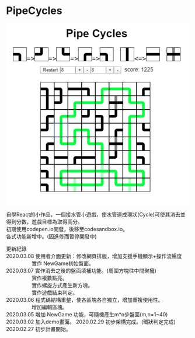 # PipeCycles

![image](https://github.com/dbgjkt/PipeCycles/blob/master/PC_demo001.png)

自學React的小作品，一個接水管小遊戲，使水管連成環狀(Cycle)可使其消去並得到分數，遊戲目標為取得高分。  
初期使用codepen.io開發，後移至codesandbox.io。  
各式功能新增中。(因進修而暫停開發中)  

更新紀錄  
2020.03.08 使用者介面更新：修改網頁排版，增加支援手機顯示+操作流暢度  
　　　　　實作 NewGame初始盤面。    
2020.03.07 實作消去之後的盤面填補功能。(周圍方塊往中間聚攏)  
　　　　　實作複數點亮。    
　　　　　實作螺旋方式產生新方塊。    
　　　　　實作遊戲結束判定。    
2020.03.06 程式碼結構重整，使各區塊各自獨立，增加重複使用性。  
　　　　　增加編輯區塊。  
2020.03.05 增加 NewGame 功能，可隨機產生m*n步盤面(m,n=1~40)  
2020.03.02 加入demo畫面。
2020.02.29 初步架構完成。(環狀判定完成)  
2020.02.27 初步計畫開始。  

